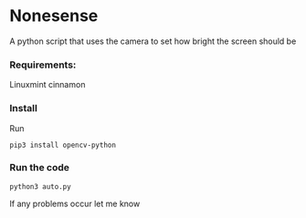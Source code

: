 
# Nonesense

A python script that uses the camera to set how bright the screen should be

### Requirements:

Linuxmint cinnamon 

### Install
Run
```
pip3 install opencv-python
```
### Run the code
```
python3 auto.py
```

If any problems occur let me know
